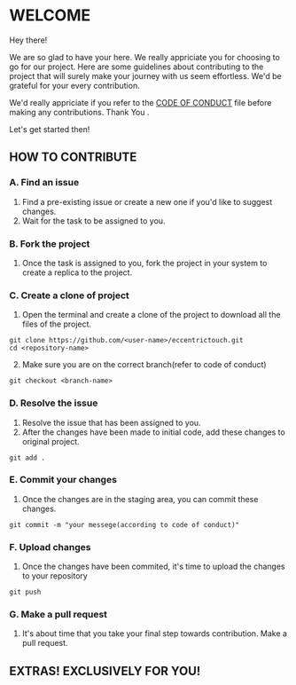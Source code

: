 # WELCOME

Hey there!

We are so glad to have your here. We really appriciate you for choosing to go for our project.
Here are some guidelines about contributing to the project that will surely make your journey with us seem effortless. We'd be grateful for your every contribution.

We'd really appriciate if you refer to the [CODE OF CONDUCT](CODE_OF_CONDUCT.md) file before making any contributions. Thank You . 

Let's get started then!

## HOW TO CONTRIBUTE

### A. Find an issue

1. Find a pre-existing issue or create a new one if you'd like to suggest changes.
2. Wait for the task to be assigned to you.

### B. Fork the project

1. Once the task is assigned to you, fork the project in your system to create a replica to the project.

### C. Create a clone of project

1. Open the terminal and create a clone of the project to download all the files of the project.
```
git clone https://github.com/<user-name>/eccentrictouch.git
cd <repository-name>
```
2. Make sure you are on the correct branch(refer to code of conduct)
```
git checkout <branch-name>
``` 

### D. Resolve the issue

1. Resolve the issue that has been assigned to you.
2. After the changes have been made to initial code, add these changes to original project.
```
git add .
```
### E. Commit your changes

1. Once the changes are in the staging area, you can commit these changes.
```
git commit -m "your messege(according to code of conduct)"
```

### F. Upload changes

1. Once the changes have been commited, it's time to upload the changes to your repository
```
git push
```

### G. Make a pull request

1. It's about time that you take your final step towards contribution. Make a pull request.

## EXTRAS! EXCLUSIVELY FOR YOU!